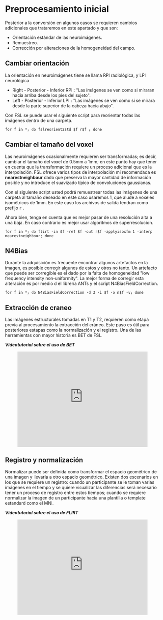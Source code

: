 # Preprocesamiento inicial

Posterior a la conversión en algunos casos se requieren cambios adicionales que trataremos en este apartado y que son:

- Orientación estándar de las neuroimágenes.
- Remuestreo.
- Corrección por alteraciones de la homogeneidad del campo.

## Cambiar orientación

La orientación en neuroimágenes tiene se llama RPI radiológica, y LPI neurológica

- Right - Posterior - Inferior RPI : "Las imágenes se ven como si miraran hacia arriba desde los pies del sujeto".
- Left - Posterior - Inferior LPI : "Las imágenes se ven como si se mirara desde la parte superior de la cabeza hacia abajo".

Con FSL se puede usar el siguiente script para reorientar todas las imágenes dentro de una carpeta.

```
for f in *; do fslreorient2std $f r$f ; done
```

## Cambiar el tamaño del voxel

Las neuroimágenes ocasionalmente requieren ser transformadas; es decir, cambiar el tamaño del voxel de 0.5mm a 1mm; en este punto hay que tener en cuenta que la transformación requiere un proceso adicional que es la interpolación. FSL ofrece varios tipos de interpolación mi recomendada es **nearestneighbour** dado que preserva la mayor cantidad de información posible y no introduce el suavizado típico de convoluciones gaussianas.

Con el siguiente script usted podrá remuestrear todas las imágenes de una carpeta al tamaño deseado en este caso usaremos 1, que alude a voxeles isométricos de 1mm. En este caso los archivos de salida tendran como prefijo `r`  .

Ahora bien, tenga en cuenta que es mejor pasar de una resolución alta a una baja. En caso contrario es mejor usar algoritmos de superresolucion.

```
for f in *; do flirt -in $f -ref $f -out r$f -applyisoxfm 1 -interp nearestneighbour; done
```

## N4Bias

Durante la adquisición es frecuente encontrar algunos artefactos en la imagen, es posible corregir algunos de estos y otros no tanto. Un artefacto que puede ser corregible es el dado por la falta de homogeneidad "low frequency intensity non-uniformity".  La mejor forma de corregir esta alteración es por medio d el librería ANTs y el script N4BiasFieldCorrection.

```
for f in *; do N4BiasFieldCorrection -d 3 -i $f -o n$f -v; done
```

## Extracción de craneo
Las imágenes estructurales tomadas en T1 y T2, requieren como etapa previa al procesamiento la extracción del cráneo. Este paso es útil para posteriores estapas como la normalización y el registro. Una de las herramientas con mayor historia es BET de FSL.

***Videotutorial sobre el uso de BET***

<!-- blank line -->

<figure class="video_container">
  <iframe src="https://www.youtube.com/embed/IZN_8TpVgqo" width="100%" height="310" frameborder="0" allowfullscreen="true"> </iframe>
</figure>
<!-- blank line -->

## Registro y normalización
Normalizar puede ser definida como transformar el espacio geométrico de una imagen y llevarla a otro espacio geométrico. Existen dos escenarios en los que se requiere un registro: cuando un participante se le toman varias imágenes en el tiempo y se quiere visualizar las diferencias será necesario tener un proceso de registro entre estos tiempos; cuando se requiere normalizar la imagen de un participante hacia una plantilla o template estandard como el MNI.

***Videotutorial sobre el uso de FLIRT***

<!-- blank line -->

<figure class="video_container">
  <iframe src="https://www.youtube.com/embed/LsYxcAbG2Ok" width="100%" height="310" frameborder="0" allowfullscreen="true"> </iframe>
</figure>
<!-- blank line -->
